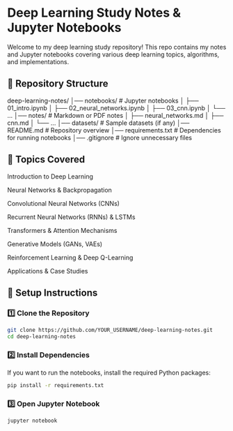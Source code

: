 # Deep Learning Study Notes & Jupyter Notebooks

Welcome to my deep learning study repository! This repo contains my notes 
and Jupyter notebooks covering various deep learning topics, algorithms, 
and implementations.

## 📂 Repository Structure

deep-learning-notes/
│── notebooks/            # Jupyter notebooks
│   ├── 01_intro.ipynb
│   ├── 02_neural_networks.ipynb
│   ├── 03_cnn.ipynb
│   └── ...
│── notes/                # Markdown or PDF notes
│   ├── neural_networks.md
│   ├── cnn.md
│   └── ...
│── datasets/             # Sample datasets (if any)
│── README.md             # Repository overview
│── requirements.txt      # Dependencies for running notebooks
│── .gitignore            # Ignore unnecessary files

## 📌 Topics Covered

Introduction to Deep Learning

Neural Networks & Backpropagation

Convolutional Neural Networks (CNNs)

Recurrent Neural Networks (RNNs) & LSTMs

Transformers & Attention Mechanisms

Generative Models (GANs, VAEs)

Reinforcement Learning & Deep Q-Learning

Applications & Case Studies

## 🔧 Setup Instructions

### 1️⃣ Clone the Repository

```bash
git clone https://github.com/YOUR_USERNAME/deep-learning-notes.git
cd deep-learning-notes
```

### 2️⃣ Install Dependencies

If you want to run the notebooks, install the required Python packages:

```bash
pip install -r requirements.txt
```

### 3️⃣ Open Jupyter Notebook

```bash
jupyter notebook
```

